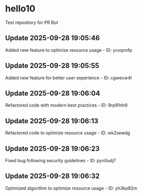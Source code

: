 # hello10
Test repository for PR Bot

## Update 2025-09-28 19:05:46
Added new feature to optimize resource usage - ID: ycxqnnfp


## Update 2025-09-28 19:05:55
Added new feature for better user experience - ID: cgwecw4l


## Update 2025-09-28 19:06:04
Refactored code with modern best practices - ID: 9rp91nh9


## Update 2025-09-28 19:06:13
Refactored code to optimize resource usage - ID: wk2sewdg


## Update 2025-09-28 19:06:23
Fixed bug following security guidelines - ID: pyn0udj7


## Update 2025-09-28 19:06:32
Optimized algorithm to optimize resource usage - ID: yh3kp82m

